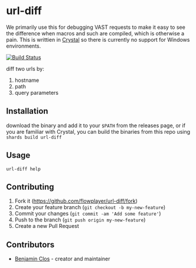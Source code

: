 # url-diff

We primarily use this for debugging VAST requests to make it easy to see the difference when macros and such are compiled, which is otherwise a pain.  This is writtien in [Crystal](https://github.com/crystal-lang/crystal) so there is currently no support for Windows environments.

[![Build Status](https://travis-ci.org/flowplayer/url-diff.cr.svg?branch=master)](https://travis-ci.org/flowplayer/url-diff.cr)

diff two urls by:
1. hostname
2. path
3. query parameters

## Installation

download the binary and add it to your `$PATH` from the releases page, or if you are familiar with Crystal, you can build the binaries from this repo using `shards build url-diff`

## Usage

`url-diff help`

## Contributing

1. Fork it (<https://github.com/flowplayer/url-diff/fork>)
2. Create your feature branch (`git checkout -b my-new-feature`)
3. Commit your changes (`git commit -am 'Add some feature'`)
4. Push to the branch (`git push origin my-new-feature`)
5. Create a new Pull Request

## Contributors

- [Benjamin Clos](https://github.com/ondreian) - creator and maintainer

